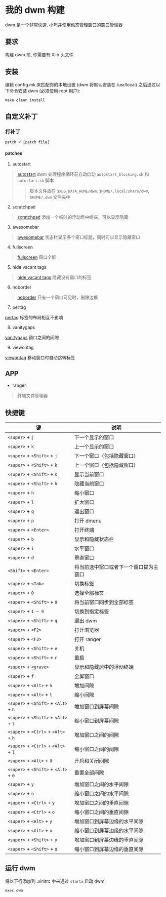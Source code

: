 # 我的 dwm 构建

dwm 是一个非常快速, 小巧并使用动态管理窗口的窗口管理器

## 要求

构建 dwm 前, 你需要有 Xlib 头文件

## 安装

编辑 config.mk 来匹配你的本地设置 (dwm 将默认安装在 /usr/local)
之后通过以下命令安装 dwm (必须使用 root 用户):

```shell
make clean install
```

## 自定义补丁

### 打补丁

```shell
patch < [patch file]
```

#### patches

1. autostart

> [autostart](https://dwm.suckless.org/patches/autostart/) dwm 处理程序循环前自动启动 `autostart_blocking.sh` 和 `autostart.sh` 脚本
>> 脚本文件放在 `$XDG_DATA_HOME/dwm`, `$HOME/.local/share/dwm`, `$HOME/.dwm` 文件夹中

2. scratchpad

> [scratchpad](https://dwm.suckless.org/patches/scratchpad/) 添加一个临时的浮动居中终端，可以显示隐藏

3. awesomebar

> [awesomebar](https://dwm.suckless.org/patches/awesomebar/) 状态栏显示多个窗口标题，同时可以显示隐藏窗口

4. fullscreen

> [fullscreen](https://dwm.suckless.org/patches/fullscreen/) 窗口全屏

5. hide vacant tags

> [hide vacant tags](https://dwm.suckless.org/patches/hide_vacant_tags/) 隐藏没有窗口的标签

6. noborder

> [noborder](https://dwm.suckless.org/patches/noborder/) 只有一个窗口可见时，删除边框

7. pertag

[pertag](https://dwm.suckless.org/patches/pertag/) 标签的布局相互不影响

8. vanitygaps

[vanitygaps](https://dwm.suckless.org/patches/vanitygaps/) 窗口之间的间隙

9. viewontag

[viewontag](https://dwm.suckless.org/patches/viewontag/) 移动窗口时自动跳转标签

## APP

+ ranger

> 终端文件管理器

## 快捷键

| 键                                      | 说明                                   |
| --------------------------------------- | -------------------------------------- |
| `<super>` + `j`                         | 下一个显示的窗口                       |
| `<super>` + `k`                         | 上一个显示的窗口                       |
| `<super>` + `<Shift>` + `j`             | 下一个窗口（包括隐藏窗口）             |
| `<super>` + `<Shift>` + `k`             | 上一个窗口（包括隐藏窗口）             |
| `<super>` + `<Shift>` + `s`             | 显示当前窗口                           |
| `<super>` + `<Shift>` + `h`             | 隐藏当前窗口                           |
| `<super>` + `h`                         | 缩小窗口                               |
| `<super>` + `l`                         | 扩大窗口                               |
| `<super>` + `q`                         | 退出窗口                               |
| `<super>` + `p`                         | 打开 dmenu                             |
| `<super>` + `<Enter>`                   | 打开终端                               |
| `<super>` + `b`                         | 显示和隐藏状态栏                       |
| `<super>` + `i`                         | 水平窗口                               |
| `<super>` + `d`                         | 垂直窗口                               |
| `<Shift>` + `<Enter>`                   | 将当前选中窗口或者下一个窗口提为主窗口 |
| `<super>` + `<Tab>`                     | 切换标签                               |
| `<super>` + `0`                         | 选择全部标签                           |
| `<super>` + `<Shift>` + `0`             | 将当前窗口同步到全部标签               |
| `<super>` + `1 ~ 9`                     | 切换到指定标签                         |
| `<super>` + `<Shift>` + `q`             | 退出 dwm                               |
| `<super>` + `<F2>`                      | 打开浏览器                             |
| `<super>` + `<F3>`                      | 打开 ranger                            |
| `<super>` + `<Shift>` + `e`             | 关机                                   |
| `<super>` + `<Shift>` + `r`             | 重启                                   |
| `<super>` + `<grave>`                   | 显示和隐藏居中的浮动终端               |
| `<super>` + `f`                         | 全屏窗口                               |
| `<super>` + `<Alt>` + `h`               | 增加间隙                               |
| `<super>` + `<Alt>` + `l`               | 缩小间隙                               |
| `<super>` + `<Shift>` + `<Alt>` + `h`   | 增加窗口到屏幕间隙                     |
| `<super>` + `<Shift>` + `<Alt>` + `l`   | 缩小窗口到屏幕间隙                     |
| `<super>` + `<Ctrl>` + `<Alt>` + `h`    | 增加窗口之间的间隙                     |
| `<super>` + `<Ctrl>` + `<Alt>` + `l`    | 缩小窗口之间的间隙                     |
| `<super>` + `<Alt>` + `0`               | 开启和关闭间隙                         |
| `<super>` + `<Shift>` + `<Alt>` + `0`   | 重置全部间隙                           |
| `<super>` + `y`                         | 增加窗口之间的水平间隙                 |
| `<super>` + `o`                         | 缩小窗口之间的水平间隙                 |
| `<super>` + `<Ctrl>` + `y`              | 增加窗口之间的垂直间隙                 |
| `<super>` + `<Ctrl>` + `o`              | 缩小窗口之间的垂直间隙                 |
| `<super>` + `<Alt>` + `y`               | 增加窗口到屏幕边缘的水平间隙           |
| `<super>` + `<Alt>` + `o`               | 缩小窗口到屏幕边缘的水平间隙           |
| `<super>` + `<Shift>` + `y`             | 增加窗口到屏幕边缘的垂直间隙           |
| `<super>` + `<Shift>` + `o`             | 缩小窗口到屏幕边缘的垂直间隙           |


## 运行 dwm

将以下行添加到 .xinitrc 中来通过 `startx` 启动 dwm:

```shell
exec dwm
```

